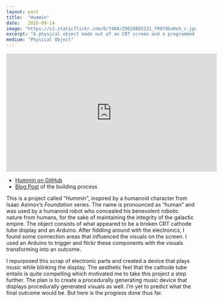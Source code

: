 ```yaml
---
layout: post
title:  "Hummin"
date:   2016-09-14
image: "https://c2.staticflickr.com/8/7484/29628885231_f997dba9e5_c.jpg"
excerpt: "A physical object made out of an CRT screen and a programmed Arduino. Inspired by a humanoid character from Isaac Asimov’s Foundation series."
medium: "Physical Object"
---
```


<iframe width="560" height="315" src="https://www.youtube.com/embed/pw8o-xjXaz8" frameborder="0" allowfullscreen></iframe>

- [Hummin on GitHub](https://gist.github.com/mbrav/fd56ff01b985699b3825df33c41ff7b4)
- [Blog Post](https://bfadtdeviceart.wordpress.com/2016/09/06/hummin/) of the building process

This is a project called “*Hummin*”, inspired by a humanoid character from Isaac Asimov’s *Foundation* series. The name is pronounced as “human” and was used by a humanoid robot who concealed his benevolent robotic nature from humans, for the sake of maintaining the integrity of the galactic empire. The object consists of what appeared to be a broken CRT cathode tube display and an Arduino. After fiddling around with the electronics, I found some connection areas that influenced the visuals on the screen. I used an Arduino to trigger and flickr these components with the visuals transforming into an outcome.

I repurposed this scrap of electronic parts and created a device that plays music while blinking the display. The aesthetic feel that the cathode tube entails is quite compelling which motivated me to take this project a step further. The plan is to create a procedurally generating music device that displays procedurally generated visuals as well. I’m yet to predict what the final outcome would be. But here is the progress done thus far.
